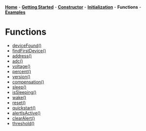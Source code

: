 [**Home**](https://porrey.github.io/max1704x) -
[**Getting Started**](https://porrey.github.io/max1704x/getting-started) -
[**Constructor**](https://porrey.github.io/max1704x/constructor) -
[**Initialization**](https://porrey.github.io/max1704x/initialization) -
**Functions** -
[**Examples**](https://porrey.github.io/max1704x/examples)
# Functions
* [deviceFound()](https://porrey.github.io/max1704x/functions/deviceFound)
* [findFirstDevice()](https://porrey.github.io/max1704x/functions/findFirstDevice)
* [address()](https://porrey.github.io/max1704x/functions/address)
* [adc()](https://porrey.github.io/max1704x/functions/adc)
* [voltage()](https://porrey.github.io/max1704x/functions/voltage)
* [percent()](https://porrey.github.io/max1704x/functions/percent)
* [version()](https://porrey.github.io/max1704x/functions/version)
* [compensation()](https://porrey.github.io/max1704x/functions/compensation)
* [sleep()](https://porrey.github.io/max1704x/functions/sleep)
* [isSleeping()](https://porrey.github.io/max1704x/functions/isSleeping)
* [wake()](https://porrey.github.io/max1704x/functions/wake)
* [reset()](https://porrey.github.io/max1704x/functions/reset)
* [quickstart()](https://porrey.github.io/max1704x/functions/quickstart)
* [alertIsActive()](https://porrey.github.io/max1704x/functions/alertIsActive)
* [clearAlert()](https://porrey.github.io/max1704x/functions/clearAlert)
* [threshold()](https://porrey.github.io/max1704x/functions/threshold)
